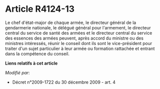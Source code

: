 # Article R4124-13

Le chef d'état-major de chaque armée, le directeur général de la gendarmerie nationale, le délégué général pour l'armement,
le directeur central du service de santé des armées et le directeur central du service des essences des armées peuvent, après
accord du ministre ou des ministres intéressés, réunir le conseil dont ils sont le vice-président pour traiter d'un sujet
particulier à leur armée ou formation rattachée et entrant dans la compétence du conseil.

**Liens relatifs à cet article**

_Modifié par_:

  - Décret n°2009-1722 du 30 décembre 2009 - art. 4
